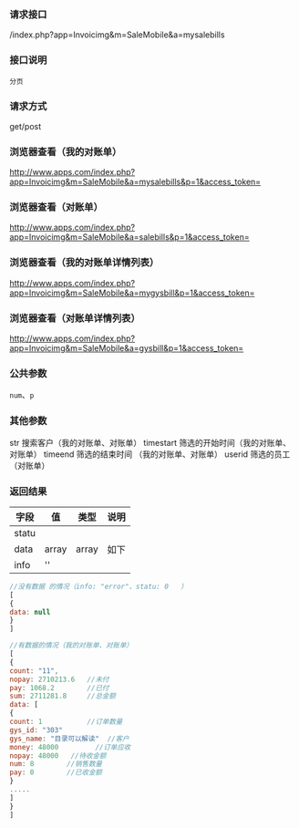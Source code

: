 ### **请求接口**
/index.php?app=Invoicimg&m=SaleMobile&a=mysalebills

### **接口说明**
`分页`

### **请求方式**
get/post

### **浏览器查看（我的对账单）**
http://www.apps.com/index.php?app=Invoicimg&m=SaleMobile&a=mysalebills&p=1&access_token=

### **浏览器查看（对账单）**
http://www.apps.com/index.php?app=Invoicimg&m=SaleMobile&a=salebills&p=1&access_token=

### **浏览器查看（我的对账单详情列表）**
http://www.apps.com/index.php?app=Invoicimg&m=SaleMobile&a=mygysbill&p=1&access_token=

### **浏览器查看（对账单详情列表）**
http://www.apps.com/index.php?app=Invoicimg&m=SaleMobile&a=gysbill&p=1&access_token=

### **公共参数** 
`num`、`p`

### **其他参数**
str        搜索客户（我的对账单、对账单）
timestart  筛选的开始时间（我的对账单、对账单）
timeend    筛选的结束时间 （我的对账单、对账单）
userid     筛选的员工 （对账单）


### **返回结果**
|字段       |值             |类型    |说明           |
| --------- |--------|--------|--------       |
|statu| |||
|data |array  |array  | 如下 |
|info| '' | |   |

``` javascript
//没有数据 的情况（info: "error"、statu: 0   ）
[
{    
data: null 
}
]

//有数据的情况（我的对账单、对账单）
[
{
count: "11",
nopay: 2710213.6   //未付
pay: 1068.2        //已付
sum: 2711281.8     //总金额
data: [
{
count: 1           //订单数量
gys_id: "303"                        
gys_name: "目录可以解读"  //客户
money: 48000         //订单应收
nopay: 48000   //待收金额
num: 8        //销售数量
pay: 0        //已收金额
}
.....
]
}
]